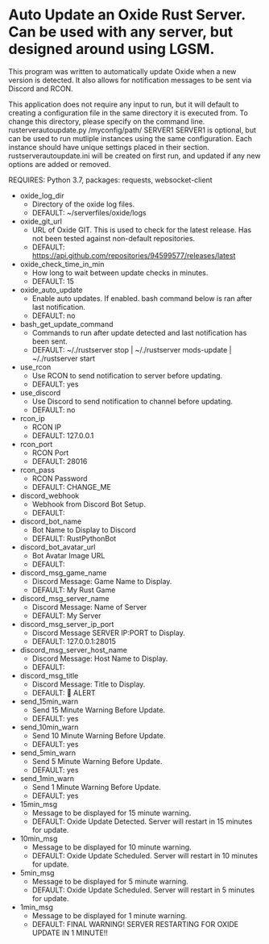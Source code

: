 ﻿# Auto Update an Oxide Rust Server. Can be used with any server, but designed around using LGSM.

This program was written to automatically update Oxide when a new version is detected. It also allows for notification messages to be sent via Discord and RCON.

This application does not require any input to run, but it will default to creating a configuration file in the same directory it is executed from.
To change this directory, please specify on the command line. rusterverautoupdate.py /myconfig/path/ SERVER1
SERVER1 is optional, but can be used to run mutliple instances using the same configuration. Each instance should have unique settings placed in their section.
rustserverautoupdate.ini will be created on first run, and updated if any new options are added or removed.

REQUIRES: Python 3.7, packages: requests, websocket-client


* oxide_log_dir
	* Directory of the oxide log files. 
	* DEFAULT: ~/serverfiles/oxide/logs
* oxide_git_url
	* URL of Oxide GIT. This is used to check for the latest release. Has not been tested against non-default repositories.
	* DEFAULT: https://api.github.com/repositories/94599577/releases/latest
* oxide_check_time_in_min
	* How long to wait between update checks in minutes.
	* DEFAULT: 15
* oxide_auto_update
	* Enable auto updates. If enabled. bash command below is ran after last notification.
	* DEFAULT: no
* bash_get_update_command
	* Commands to run after update detected and last notification has been sent.
	* DEFAULT: ~/./rustserver stop | ~/./rustserver mods-update | ~/./rustserver start
* use_rcon
	* Use RCON to send notification to server before updating.
	* DEFAULT: yes
* use_discord
	* Use Discord to send notification to channel before updating.
	* DEFAULT: no
* rcon_ip
	* RCON IP
	* DEFAULT: 127.0.0.1
* rcon_port
	* RCON Port
	* DEFAULT: 28016
* rcon_pass
	* RCON Password
	* DEFAULT: CHANGE_ME
* discord_webhook
	* Webhook from Discord Bot Setup.
	* DEFAULT: 
* discord_bot_name
	* Bot Name to Display to Discord
	* DEFAULT: RustPythonBot
* discord_bot_avatar_url
	* Bot Avatar Image URL
	* DEFAULT:
* discord_msg_game_name
	* Discord Message: Game Name to Display.
	* DEFAULT: My Rust Game
* discord_msg_server_name
	* Discord Message: Name of Server
	* DEFAULT: My Server
* discord_msg_server_ip_port
	* Discord Message SERVER IP:PORT to Display.
	* DEFAULT: 127.0.0.1:28015
* discord_msg_server_host_name
	* Discord Message: Host Name to Display.
	* DEFAULT:
* discord_msg_title
	* Discord Message: Title to Display.
	* DEFAULT: 🚧 ALERT
* send_15min_warn
	* Send 15 Minute Warning Before Update.
	* DEFAULT: yes
* send_10min_warn
	* Send 10 Minute Warning Before Update.
	* DEFAULT: yes
* send_5min_warn
	* Send 5 Minute Warning Before Update.
	* DEFAULT: yes
* send_1min_warn
	* Send 1 Minute Warning Before Update.
	* DEFAULT: yes
* 15min_msg
	* Message to be displayed for 15 minute warning.
	* DEFAULT: Oxide Update Detected. Server will restart in 15 minutes for update.
* 10min_msg
	* Message to be displayed for 10 minute warning.
	* DEFAULT: Oxide Update Scheduled. Server will restart in 10 minutes for update.
* 5min_msg
	* Message to be displayed for 5 minute warning.
	* DEFAULT: Oxide Update Scheduled. Server will restart in 5 minutes for update.
* 1min_msg
	* Message to be displayed for 1 minute warning.
	* DEFAULT: FINAL WARNING! SERVER RESTARTING FOR OXIDE UPDATE IN 1 MINUTE!!
